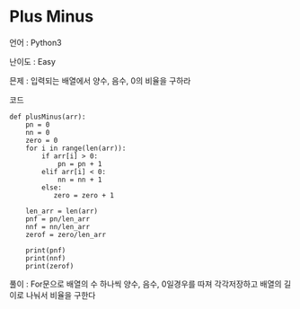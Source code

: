 Plus Minus
=======

언어 : Python3

난이도 : Easy

믄제 : 입력되는 배열에서 양수, 음수, 0의 비율을 구하라

코드

<pre><code>def plusMinus(arr):
    pn = 0
    nn = 0
    zero = 0
    for i in range(len(arr)):
        if arr[i] > 0:
            pn = pn + 1
        elif arr[i] < 0:
            nn = nn + 1
        else:
           zero = zero + 1
    
    len_arr = len(arr)
    pnf = pn/len_arr
    nnf = nn/len_arr
    zerof = zero/len_arr
    
    print(pnf)
    print(nnf)
    print(zerof)</code></pre>
    
풀이 : For문으로 배열의 수 하나씩 양수, 음수, 0일경우를 따져 각각저장하고 배열의 길이로 나눠서 비율을 구한다
